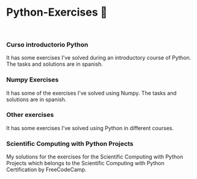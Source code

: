 # Python-Exercises :snake:
<br/>


### Curso introductorio Python
It has some exercises I've solved during an introductory course of Python.
The tasks and solutions are in spanish.

### Numpy Exercises
It has some of the exercises I've solved using Numpy.
The tasks and solutions are in spanish.

### Other exercises
It has some exercises I've solved using Python in different courses.

### Scientific Computing with Python Projects
My solutions for the exercises for the Scientific Computing with Python Projects which belongs to the Scientific Computing with Python Certification by FreeCodeCamp.

